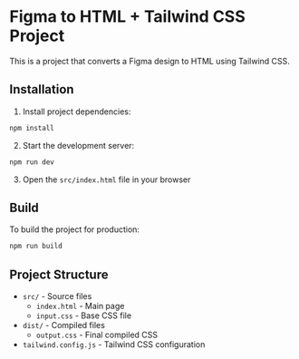 # Figma to HTML + Tailwind CSS Project

This is a project that converts a Figma design to HTML using Tailwind CSS.

## Installation

1. Install project dependencies:

```bash
npm install
```

2. Start the development server:

```bash
npm run dev
```

3. Open the `src/index.html` file in your browser

## Build

To build the project for production:

```bash
npm run build
```

## Project Structure

- `src/` - Source files
  - `index.html` - Main page
  - `input.css` - Base CSS file
- `dist/` - Compiled files
  - `output.css` - Final compiled CSS
- `tailwind.config.js` - Tailwind CSS configuration
